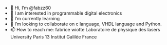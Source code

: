 - 👋 Hi, I’m @fabzz60
- 👀 I am interested in programmable digital electronics 
- 🌱 I’m currently learning 
- 💞️ I’m looking to collaborate on c language, VHDL language and Python.
- 📫 How to reach me: fabrice wiotte Laboratoire de physique des lasers University Paris 13 Institut Galilée France

<!---
fabzz60/fabzz60 is a ✨ special ✨ repository because its `README.md` (this file) appears on your GitHub profile.
You can click the Preview link to take a look at your changes.
--->
